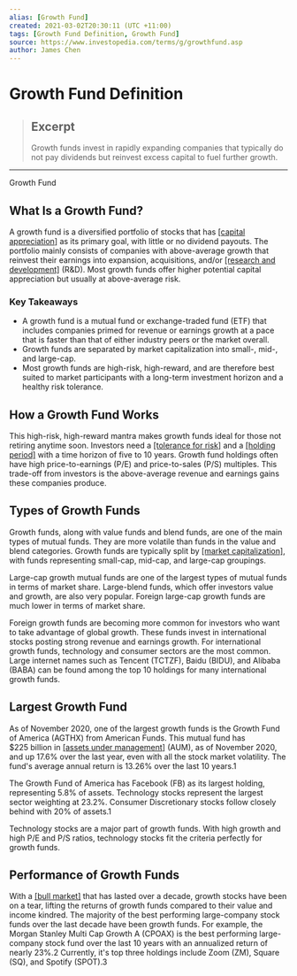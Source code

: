 ```yaml
---
alias: [Growth Fund]
created: 2021-03-02T20:30:11 (UTC +11:00)
tags: [Growth Fund Definition, Growth Fund]
source: https://www.investopedia.com/terms/g/growthfund.asp
author: James Chen
---
```


# Growth Fund Definition

> ## Excerpt
> Growth funds invest in rapidly expanding companies that typically do not pay dividends but reinvest excess capital to fuel further growth.

---

Growth Fund
## What Is a Growth Fund?

A growth fund is a diversified portfolio of stocks that has [[capital appreciation]](https://www.investopedia.com/terms/c/capitalappreciation.asp) as its primary goal, with little or no dividend payouts. The portfolio mainly consists of companies with above-average growth that reinvest their earnings into expansion, acquisitions, and/or [[research and development]](https://www.investopedia.com/terms/r/randd.asp) (R&D). Most growth funds offer higher potential capital appreciation but usually at above-average risk.

### Key Takeaways

-   A growth fund is a mutual fund or exchange-traded fund (ETF) that includes companies primed for revenue or earnings growth at a pace that is faster than that of either industry peers or the market overall.
-   Growth funds are separated by market capitalization into small-, mid-, and large-cap.
-   Most growth funds are high-risk, high-reward, and are therefore best suited to market participants with a long-term investment horizon and a healthy risk tolerance.

## How a Growth Fund Works

This high-risk, high-reward mantra makes growth funds ideal for those not retiring anytime soon. Investors need a [[tolerance for risk]](https://www.investopedia.com/articles/pf/07/risk_tolerance.asp) and a [[holding period]](https://www.investopedia.com/terms/h/holdingperiod.asp) with a time horizon of five to 10 years. Growth fund holdings often have high price-to-earnings (P/E) and price-to-sales (P/S) multiples. This trade-off from investors is the above-average revenue and earnings gains these companies produce.

## Types of Growth Funds

Growth funds, along with value funds and blend funds, are one of the main types of mutual funds. They are more volatile than funds in the value and blend categories. Growth funds are typically split by [[market capitalization]](https://www.investopedia.com/terms/m/marketcapitalization.asp), with funds representing small-cap, mid-cap, and large-cap groupings.

Large-cap growth mutual funds are one of the largest types of mutual funds in terms of market share. Large-blend funds, which offer investors value and growth, are also very popular. Foreign large-cap growth funds are much lower in terms of market share.

Foreign growth funds are becoming more common for investors who want to take advantage of global growth. These funds invest in international stocks posting strong revenue and earnings growth. For international growth funds, technology and consumer sectors are the most common. Large internet names such as Tencent (TCTZF), Baidu (BIDU), and Alibaba (BABA) can be found among the top 10 holdings for many international growth funds.

## Largest Growth Fund

As of November 2020, one of the largest growth funds is the Growth Fund of America (AGTHX) from American Funds. This mutual fund has $225 billion in [[assets under management]](https://www.investopedia.com/terms/a/aum.asp) (AUM), as of November 2020, and up 17.6% over the last year, even with all the stock market volatility. The fund's average annual return is 13.26% over the last 10 years.1

The Growth Fund of America has Facebook (FB) as its largest holding, representing 5.8% of assets. Technology stocks represent the largest sector weighting at 23.2%. Consumer Discretionary stocks follow closely behind with 20% of assets.1

Technology stocks are a major part of growth funds. With high growth and high P/E and P/S ratios, technology stocks fit the criteria perfectly for growth funds.

## Performance of Growth Funds

With a [[bull market]](https://www.investopedia.com/terms/b/bullmarket.asp) that has lasted over a decade, growth stocks have been on a tear, lifting the returns of growth funds compared to their value and income kindred. The majority of the best performing large-company stock funds over the last decade have been growth funds. For example, the Morgan Stanley Multi Cap Growth A (CPOAX) is the best performing large-company stock fund over the last 10 years with an annualized return of nearly 23%.2 Currently, it's top three holdings include Zoom (ZM), Square (SQ), and Spotify (SPOT).3
